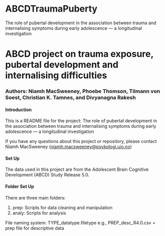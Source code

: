 # ABCDTraumaPuberty
The role of pubertal development in the association between trauma and internalising symptoms during early adolescence — a longitudinal investigation

# ABCD project on trauma exposure, pubertal development and internalising difficulties

### Authors: Niamh MacSweeney, Phoebe Thomson, Tilmann von Soest, Christian K. Tamnes, and Divyanagna Rakesh

#### Introduction

This is a README file for the project: The role of pubertal development in the association between trauma and internalising symptoms during early adolescence — a longitudinal investigation

If you have any questions about this project or repository, please contact Niamh MacSweeney (<niamh.macsweeney@psykologi.uio.no>)

#### Set Up

The data used in this project are from the Adolescent Brain Cognitive Development (ABCD) Study Release 5.0. 

#### Folder Set Up

There are three main folders:

1.  prep: Scripts for data cleaning and manipulation
2.  analy: Scripts for analysis

File naming system: TYPE_datatype.filetype e.g.,
PREP_desc_R4.0.csv = prep file for descriptive data

